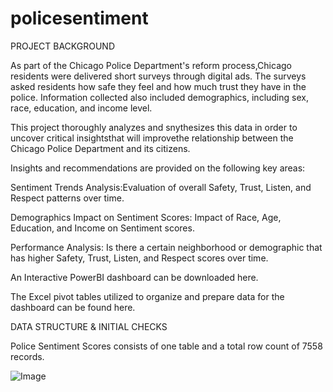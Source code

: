 # policesentiment
PROJECT BACKGROUND

As part of the Chicago Police Department's reform process,Chicago residents were delivered short surveys through digital ads. The surveys asked residents how safe they feel and how much trust they have in the police. Information collected also included demographics, including sex, race, education, and income level.

This project thoroughly analyzes and snythesizes this data in order to uncover critical insightsthat will improvethe relationship between the Chicago Police Department and its citizens.

Insights and recommendations are provided on the following key areas:

Sentiment Trends Analysis:Evaluation of overall Safety, Trust, Listen, and Respect patterns over time.

Demographics Impact on Sentiment Scores: Impact of Race, Age, Education, and Income on Sentiment scores.

Performance Analysis: Is there a certain neighborhood or demographic that has higher Safety, Trust, Listen, and Respect scores over time.

An Interactive PowerBI dashboard can be downloaded here.

The Excel pivot tables utilized to organize and prepare data for the dashboard can be found here.

DATA STRUCTURE & INITIAL CHECKS

Police Sentiment Scores consists of one table and a total row count of 7558 records.

![Image](https://github.com/user-attachments/assets/b2c08ab9-31ac-46f5-9dba-d9ca10cdf83c)


